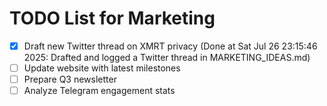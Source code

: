 # TODO List for Marketing

- [x] Draft new Twitter thread on XMRT privacy  (Done at Sat Jul 26 23:15:46 2025: Drafted and logged a Twitter thread in MARKETING_IDEAS.md)
- [ ] Update website with latest milestones
- [ ] Prepare Q3 newsletter
- [ ] Analyze Telegram engagement stats